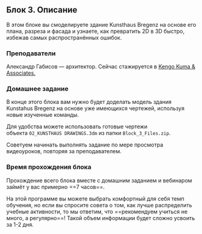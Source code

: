## Блок 3. Описание

В этом блоке вы смоделируете здание Kunsthaus Bregenz на основе его плана, разреза и фасада и узнаете, как превратить 2D в 3D быстро, избежав самых распространённых ошибок.

### Преподаватели

Александр Габисов — архитектор. Сейчас стажируется в [Kengo Kuma & Associates.](https://kkaa.co.jp/)

### Домашнее задание

В конце этого блока вам нужно будет доделать модель здания Kunstahus Bregenz на основе уже имеющихся чертежей, используя новые изученные команды. 

Для удобства можете использовать готовые чертежи объекта `02_KUNSTHAUS DRAWINGS.3dm` из папки `Block_3_Files.zip`. 

Советуем начинать выполнять задание по мере просмотра видеоуроков, повторяя за преподавателем.

### Время прохождения блока

Прохождение всего блока вместе с домашним заданием и вебинаром займёт у вас примерно ==7 часов==.

На этой программе вы можете выбрать комфортный для себя темп обучения, но если вы спросите совета о том, как лучше распределить учебные активности, то мы ответим, что ==рекомендуем учиться не много, а регулярно==! Такой объем информации будет сложно усвоить за 1-2 дня.
